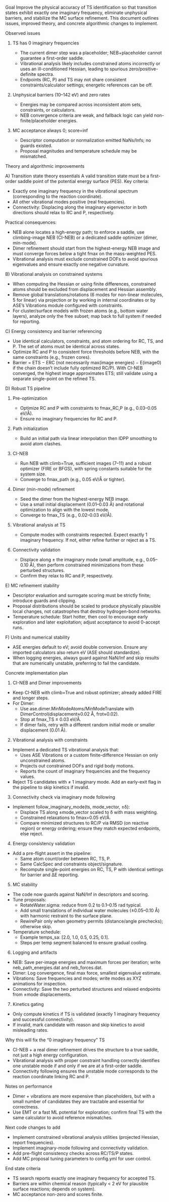 Goal
Improve the physical accuracy of TS identification so that transition states exhibit exactly one imaginary frequency, eliminate unphysical barriers, and stabilize the MC surface refinement. This document outlines issues, improved theory, and concrete algorithmic changes to implement.

Observed issues
1) TS has 0 imaginary frequencies
   - The current dimer step was a placeholder; NEB+placeholder cannot guarantee a first-order saddle.
   - Vibrational analysis likely includes constrained atoms incorrectly or uses an ill-conditioned Hessian, leading to spurious zero/positive-definite spectra.
   - Endpoints (RC, P) and TS may not share consistent constraints/calculator settings; energetic references can be off.

2) Unphysical barriers (10–142 eV) and zero rates
   - Energies may be compared across inconsistent atom sets, constraints, or calculators.
   - NEB convergence criteria are weak, and fallback logic can yield non-finite/placeholder energies.

3) MC acceptance always 0; score=inf
   - Descriptor computation or normalization emitted NaNs/Infs; no guards existed.
   - Proposal magnitudes and temperature schedule may be mismatched.

Theory and algorithmic improvements

A) Transition state theory essentials
A valid transition state must be a first-order saddle point of the potential energy surface (PES). Key criteria:
- Exactly one imaginary frequency in the vibrational spectrum (corresponding to the reaction coordinate).
- All other vibrational modes positive (real frequencies).
- Connectivity: Displacing along the imaginary eigenvector in both directions should relax to RC and P, respectively.

Practical consequences:
- NEB alone locates a high-energy path; to enforce a saddle, use climbing-image NEB (CI-NEB) or a dedicated saddle optimizer (dimer, min-mode).
- Dimer refinement should start from the highest-energy NEB image and must converge forces below a tight fmax on the mass-weighted PES.
- Vibrational analysis must exclude constrained DOFs to avoid spurious eigenvalues and ensure exactly one negative curvature.

B) Vibrational analysis on constrained systems
- When computing the Hessian or using finite differences, constrained atoms should be excluded from displacement and Hessian assembly.
- Remove global translations/rotations (6 modes for non-linear molecules, 5 for linear) via projection or by working in internal coordinates or by ASE’s Vibrations module configured with constraints.
- For cluster/surface models with frozen atoms (e.g., bottom water layers), analyze only the free subset; map back to full system if needed for reporting.

C) Energy consistency and barrier referencing
- Use identical calculators, constraints, and atom ordering for RC, TS, and P. The set of atoms must be identical across states.
- Optimize RC and P to consistent force thresholds before NEB, with the same constraints (e.g., frozen cores).
- Barrier = ETS − ERC (not necessarily max(image energies) − E(image0) if the chain doesn’t include fully optimized RC/P). With CI-NEB converged, the highest image approximates ETS; still validate using a separate single-point on the refined TS.

D) Robust TS pipeline
1) Pre-optimization
   - Optimize RC and P with constraints to fmax_RC,P (e.g., 0.03–0.05 eV/Å).
   - Ensure no imaginary frequencies for RC and P.

2) Path initialization
   - Build an initial path via linear interpolation then IDPP smoothing to avoid atom clashes.

3) CI-NEB
   - Run NEB with climb=True, sufficient images (7–11) and a robust optimizer (FIRE or BFGS), with spring constants suitable for the system size.
   - Converge to fmax_path (e.g., 0.05 eV/Å or tighter).

4) Dimer (min-mode) refinement
   - Seed the dimer from the highest-energy NEB image.
   - Use a small initial displacement (0.01–0.03 Å) and rotational optimization to align with the lowest mode.
   - Converge to fmax_TS (e.g., 0.02–0.03 eV/Å).

5) Vibrational analysis at TS
   - Compute modes with constraints respected. Expect exactly 1 imaginary frequency. If not, either refine further or reject as a TS.

6) Connectivity validation
   - Displace along ± the imaginary mode (small amplitude, e.g., 0.05–0.10 Å), then perform constrained minimizations from these perturbed structures.
   - Confirm they relax to RC and P, respectively.

E) MC refinement stability
- Descriptor evaluation and surrogate scoring must be strictly finite; introduce guards and clipping.
- Proposal distributions should be scaled to produce physically plausible local changes, not catastrophes that destroy hydrogen-bond networks.
- Temperature schedule: Start hotter, then cool to encourage early exploration and later exploitation; adjust acceptance to avoid 0-accept runs.

F) Units and numerical stability
- ASE energies default to eV; avoid double conversion. Ensure any imported calculators also return eV (ASE should standardize).
- When logging energies, always guard against NaN/Inf and skip results that are numerically unstable, preferring to fail the candidate.

Concrete implementation plan

1) CI-NEB and Dimer improvements
- Keep CI-NEB with climb=True and robust optimizer; already added FIRE and longer steps.
- For Dimer:
  - Use ase.dimer.MinModeAtoms/MinModeTranslate with DimerControl(displacement≈0.02 Å, frot≈0.02).
  - Stop at fmax_TS ≤ 0.03 eV/Å.
  - If dimer fails, retry with a different random initial mode or smaller displacement (0.01 Å).

2) Vibrational analysis with constraints
- Implement a dedicated TS vibrational analysis that:
  - Uses ASE Vibrations or a custom finite-difference Hessian on only unconstrained atoms.
  - Projects out constrained DOFs and rigid body motions.
  - Reports the count of imaginary frequencies and the frequency values.
- Reject TS candidates with ≠ 1 imaginary mode. Add an early-exit flag in the pipeline to skip kinetics if invalid.

3) Connectivity check via imaginary mode following
- Implement follow_imaginary_mode(ts, mode_vector, ±δ):
  - Displace TS along ±mode_vector scaled to δ with mass weighting.
  - Constrained relaxations to fmax=0.05 eV/Å.
  - Compare minimized structures to RC/P via RMSD (on reactive region) or energy ordering; ensure they match expected endpoints, else reject.

4) Energy consistency validation
- Add a pre-flight assert in the pipeline:
  - Same atom count/order between RC, TS, P.
  - Same CalcSpec and constraints object/signature.
  - Recompute single-point energies on RC, TS, P with identical settings for barrier and ΔE reporting.

5) MC stability
- The code now guards against NaN/Inf in descriptors and scoring.
- Tune proposals:
  - RotateWater.sigma: reduce from 0.2 to 0.1–0.15 rad typical.
  - Add small translations of individual water molecules (±0.05–0.10 Å) with harmonic restraint to the surface plane.
  - RewirePair only when geometry permits (distance/angle prechecks); otherwise skip.
- Temperature schedule:
  - Example temps_sa: [2.0, 1.0, 0.5, 0.25, 0.1].
  - Steps per temp segment balanced to ensure gradual cooling.

6) Logging and artifacts
- NEB: Save per-image energies and maximum forces per iteration; write neb_path_energies.dat and neb_forces.dat.
- Dimer: Log convergence, final max force, smallest eigenvalue estimate.
- Vibrations: Save frequencies and modes; write modes as XYZ animations for inspection.
- Connectivity: Save the two perturbed structures and relaxed endpoints from ±mode displacements.

7) Kinetics gating
- Only compute kinetics if TS is validated (exactly 1 imaginary frequency and successful connectivity).
- If invalid, mark candidate with reason and skip kinetics to avoid misleading rates.

Why this will fix the “0 imaginary frequency” TS
- CI-NEB + a real dimer refinement drives the structure to a true saddle, not just a high energy configuration.
- Vibrational analysis with proper constraint handling correctly identifies one unstable mode if and only if we are at a first-order saddle.
- Connectivity following ensures the unstable mode corresponds to the reaction coordinate linking RC and P.

Notes on performance
- Dimer + vibrations are more expensive than placeholders, but with a small number of candidates they are tractable and essential for correctness.
- Use EMT or a fast ML potential for exploration; confirm final TS with the same calculator to avoid reference mismatches.

Next code changes to add
- Implement constrained vibrational analysis utilities (projected Hessian, report frequencies).
- Implement imaginary-mode following and connectivity validation.
- Add pre-flight consistency checks across RC/TS/P states.
- Add MC proposal tuning parameters to config.yml for user control.

End state criteria
- TS search reports exactly one imaginary frequency for accepted TS.
- Barriers are within chemical reason (typically < 2 eV for plausible surface reactions; depends on system).
- MC acceptance non-zero and scores finite.
